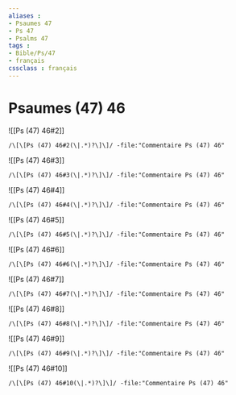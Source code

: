 ```yaml
---
aliases : 
- Psaumes 47
- Ps 47
- Psalms 47
tags : 
- Bible/Ps/47
- français
cssclass : français
---
```


# Psaumes (47) 46

![[Ps (47) 46#2]]

```query
/\[\[Ps (47) 46#2(\|.*)?\]\]/ -file:"Commentaire Ps (47) 46"
```

![[Ps (47) 46#3]]

```query
/\[\[Ps (47) 46#3(\|.*)?\]\]/ -file:"Commentaire Ps (47) 46"
```

![[Ps (47) 46#4]]

```query
/\[\[Ps (47) 46#4(\|.*)?\]\]/ -file:"Commentaire Ps (47) 46"
```

![[Ps (47) 46#5]]

```query
/\[\[Ps (47) 46#5(\|.*)?\]\]/ -file:"Commentaire Ps (47) 46"
```

![[Ps (47) 46#6]]

```query
/\[\[Ps (47) 46#6(\|.*)?\]\]/ -file:"Commentaire Ps (47) 46"
```

![[Ps (47) 46#7]]

```query
/\[\[Ps (47) 46#7(\|.*)?\]\]/ -file:"Commentaire Ps (47) 46"
```

![[Ps (47) 46#8]]

```query
/\[\[Ps (47) 46#8(\|.*)?\]\]/ -file:"Commentaire Ps (47) 46"
```

![[Ps (47) 46#9]]

```query
/\[\[Ps (47) 46#9(\|.*)?\]\]/ -file:"Commentaire Ps (47) 46"
```

![[Ps (47) 46#10]]

```query
/\[\[Ps (47) 46#10(\|.*)?\]\]/ -file:"Commentaire Ps (47) 46"
```

